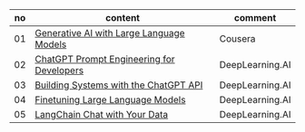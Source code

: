 |no|content|comment|
|---|---|---|
|01|[Generative AI with Large Language Models](https://www.coursera.org/learn/generative-ai-with-llms)|Cousera|
|02|[ChatGPT Prompt Engineering for Developers](https://www.coursera.org/projects/chatgpt-prompt-engineering-for-developers-project)|DeepLearning.AI|
|03|[Building Systems with the ChatGPT API](https://learn.deeplearning.ai/courses/chatgpt-building-system/lesson/1/introduction)|DeepLearning.AI|
|04|[Finetuning Large Language Models](https://www.coursera.org/projects/finetuning-large-language-models-project)|DeepLearning.AI|
|05|[LangChain Chat with Your Data](https://www.coursera.org/projects/langchain-chat-with-your-data-project)|DeepLearning.AI|
